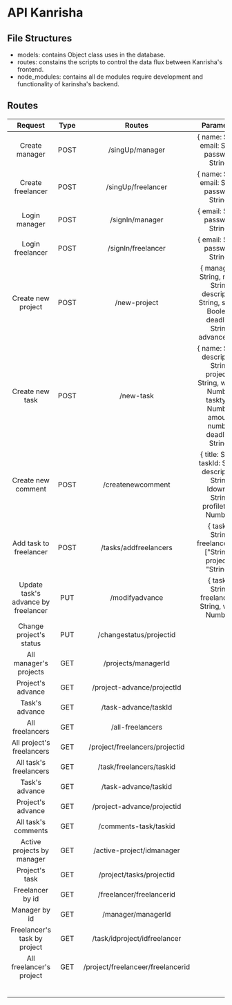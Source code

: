 # API Kanrisha
## File Structures
- models: contains Object class uses in the database.
- routes: constains the scripts to control the data flux between Kanrisha's frontend.
- node_modules: contains all de modules require development and functionality of karinsha's backend.

## Routes

|               Request               | Type |               Routes              |                                                          Parameters                                                          |
|:-----------------------------------:|:----:|:---------------------------------:|:----------------------------------------------------------------------------------------------------------------------------:|
|            Create manager           | POST |          /singUp/manager          |                                       { name: String, email: String, password: String }                                      |
|          Create freelancer          | POST |         /singUp/freelancer        |                                       { name: String, email: String, password: String }                                      |
|            Login manager            | POST |          /signIn/manager          |                                              { email: String, password: String }                                             |
|           Login freelancer          | POST |         /signIn/freelancer        |                                              { email: String, password: String }                                             |
|          Create new project         | POST |            /new-project           |           { managerId: String, name: String, description: String, status: Boolean, deadline: String, advanced: 0 }           |
|           Create new task           | POST |             /new-task             | { name: String, description: String, projectId: String, weight: Number, tasktype: Number, amount: number, deadline: String } |
|          Create new comment         | POST |         /createnewcomment         |                 { title: String, taskId: String, description: String, Idowner: String, profiletype: Number }                 |
|        Add task to freelancer       | POST | /tasks/addfreelancers             |                              { taskId: String, freelancersids: ["String"], projectId: "String" }                             |
| Update task's advance by freelancer |  PUT |           /modifyadvance          |                                    { taskId: String, freelancerId: String, value: Number }                                   |
|       Change project's status       | PUT  |      /changestatus/projectid      |                                                                                                                              |
|        All manager's projects       |  GET |        /projects/managerId        |                                                                                                                              |
|          Project's advance          |  GET |     /project-advance/projectId    |                                                                                                                              |
|            Task's advance           |  GET |        /task-advance/taskId       |                                                                                                                              |
|           All freelancers           |  GET |          /all-freelancers         |                                                                                                                              |
|      All project's freelancers      |  GET |   /project/freelancers/projectid  |                                                                                                                              |
|        All task's freelancers       |  GET |      /task/freelancers/taskid     |                                                                                                                              |
|            Task's advance           |  GET |        /task-advance/taskid       |                                                                                                                              |
|          Project's advance          |  GET |     /project-advance/projectid    |                                                                                                                              |
|         All task's comments         |  GET |       /comments-task/taskid       |                                                                                                                              |
|      Active projects by manager     |  GET |     /active-project/idmanager     |                                                                                                                              |
|            Project's task           |  GET |      /project/tasks/projectid     |                                                                                                                              |
|           Freelancer by id          |  GET |      /freelancer/freelancerid     |                                                                                                                              |
|            Manager by id            |  GET |         /manager/managerId        |                                                                                                                              |
|     Freelancer's task by project    |  GET |    /task/idproject/idfreelancer   |                                                                                                                              |
|       All freelancer's project      |  GET | /project/freelanceer/freelancerid |                                                                                                                              |
|                                     |      |                                   |                                                                                                                              |
|                                     |      |                                   |                                                                                                                              |
|                                     |      |                                   |                                                                                                                              |
|                                     |      |                                   |                                                                                                                              |
|                                     |      |                                   |                                                                                                                              |
|                                     |      |                                   |                                                                                                                              |
